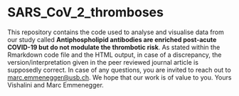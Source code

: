 # SARS_CoV_2_thromboses
This repository contains the code used to analyse and visualise data from our study called
**Antiphospholipid antibodies are enriched post-acute COVID-19 but do not modulate the thrombotic risk**. 
As stated within the Rmarkdown code file and the HTML output, in case of a discrepancy, 
the version/interpretation given in the peer reviewed journal article is supposedly correct.
In case of any questions, you are invited to reach out to marc.emmenegger@usb.ch.
We hope that our work is of value to you.
Yours Vishalini and Marc Emmenegger.
